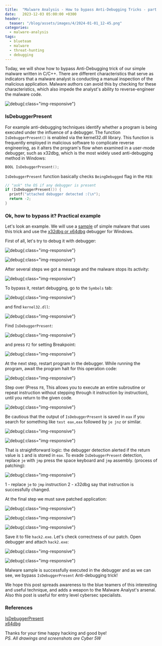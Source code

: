 ```yaml
---
title:  "Malware Analysis - How to bypass Anti-Debugging Tricks - part 1"
date:   2023-12-03 05:00:00 +0300
header:
  teaser: "/blog/assets/images/4/2024-01-01_12-45.png"
categories: 
  - malware-analysis
tags:
  - blueteam
  - malware
  - threat-hunting
  - debugging
---
```


Today, we will show how to bypass Anti-Debugging trick of our simple malware written in C/C++. There are different characteristics that serve as indicators that a malware analyst is conducting a manual inspection of the malicious application. Malware authors can avoid this by checking for these characteristics, which also impede the analyst's ability to reverse-engineer the malware code.     

![debug](/blog/assets/images/4/2024-01-01_12-45.png){:class="img-responsive"}         

### IsDebuggerPresent

For example anti-debugging techniques identify whether a program is being executed under the influence of a debugger. The function `IsDebuggerPresent()` is enabled via the kernel32.dll library. This function is frequently employed in malicious software to complicate reverse engineering, as it alters the program's flow when examined in a user-mode debugger, such as x32dbg, which is the most widely used anti-debugging method in Windows:    

```cpp
BOOL IsDebuggerPresent();
```

`IsDebuggerPresent` function basically checks `BeingDebugged` flag in the `PEB`:    

```cpp
// "ask" the OS if any debugger is present
if (IsDebuggerPresent()) {
  printf("attached debugger detected :(\n");
  return -2;
}
```

### Ok, how to bypass it? Practical example

Let's look an example. We will use a [sample](/blog/assets/images/4/hack.exe.7z) of simple malware that uses this trick and use the [x32dbg or x64dbg](https://x64dbg.com/) debugger for Windows.    

First of all, let's try to debug it with debugger:      

![debug](/blog/assets/images/4/2024-01-01_11-18.png){:class="img-responsive"}             

![debug](/blog/assets/images/4/2024-01-01_11-20.png){:class="img-responsive"}             

After several steps we got a message and the malware stops its activity:    

![debug](/blog/assets/images/4/2024-01-01_11-21.png){:class="img-responsive"}             

To bypass it, restart debugging, go to the `Symbols` tab:    

![debug](/blog/assets/images/4/2024-01-01_11-25.png){:class="img-responsive"}             

and find `kernel32.dll`:    

![debug](/blog/assets/images/4/2024-01-01_11-25_1.png){:class="img-responsive"}             

Find `IsDebuggerPresent`:    

![debug](/blog/assets/images/4/2024-01-01_11-29.png){:class="img-responsive"}             

and press `F2` for setting Breakpoint:    

![debug](/blog/assets/images/4/2024-01-01_11-30.png){:class="img-responsive"}             

At the next step, restart program in the debugger. While running the program, await the program halt for this operation code:    

![debug](/blog/assets/images/4/2024-01-01_11-36.png){:class="img-responsive"}             

Step over (Press `F8`, This allows you to execute an entire subroutine or repeat instruction without stepping through it instruction by instruction), until you return to the given code.    

![debug](/blog/assets/images/4/2024-01-01_11-46.png){:class="img-responsive"}             

Be cautious that the output of `IsDebuggerPresent` is saved in `eax` if you search for something like `test eax,eax` followed by `je jnz` or similar.

![debug](/blog/assets/images/4/2024-01-01_11-51.png){:class="img-responsive"}             

![debug](/blog/assets/images/4/2024-01-02_00-32.png){:class="img-responsive"}             

That is straightforward logic: the debugger detection alerted if the return value is `1` and is stored in `eax`. To evade `IsDebuggerPresent` detection, replace `je` with `jmp` press the space keyboard and `jmp` assembly. (process of patching):    

![debug](/blog/assets/images/4/2024-01-01_11-59.png){:class="img-responsive"}             

1 - replace `je` to `jmp` instruction
2 - x32dbg say that instruction is successfully changed.    

At the final step we must save patched application:    

![debug](/blog/assets/images/4/2024-01-01_12-01.png){:class="img-responsive"}             

![debug](/blog/assets/images/4/2024-01-01_12-02.png){:class="img-responsive"}             

![debug](/blog/assets/images/4/2024-01-01_12-02_1.png){:class="img-responsive"}             

Save it to file `hack2.exe`. Let's check correctness of our patch. Open debugger and attach `hack2.exe`:    

![debug](/blog/assets/images/4/2024-01-01_12-04.png){:class="img-responsive"}             

![debug](/blog/assets/images/4/2024-01-01_12-04_1.png){:class="img-responsive"}             

Malware sample is successfully executed in the debugger and as we can see, we bypass `IsDebuggerPresent` Anti-debugging trick!    

We hope this post spreads awareness to the blue teamers of this interesting and useful technique, and adds a weapon to the Malware Analyst's arsenal. Also this post is useful for entry level cybersec specialists.     

### References

[IsDebuggerPresent](https://learn.microsoft.com/en-us/windows/win32/api/debugapi/nf-debugapi-isdebuggerpresent)     
[x64dbg](https://x64dbg.com/)    

Thanks for your time happy hacking and good bye!   
*PS. All drawings and screenshots are Cyber 5W*    
